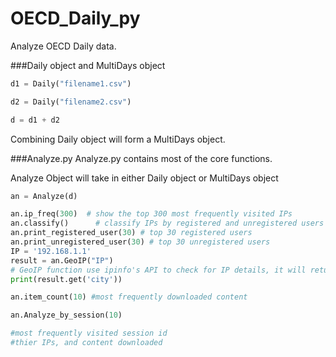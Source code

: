 # OECD_Daily_py

Analyze OECD Daily data. 

###Daily object and MultiDays object

```python
d1 = Daily("filename1.csv")

d2 = Daily("filename2.csv")

d = d1 + d2 

```


Combining Daily object will form a MultiDays object. 

###Analyze.py
Analyze.py contains most of the core functions. 

Analyze Object will take in either Daily object or MultiDays object

```python
an = Analyze(d)

an.ip_freq(300)  # show the top 300 most frequently visited IPs
an.classify()      # classify IPs by registered and unregistered users
an.print_registered_user(30) # top 30 registered users
an.print_unregistered_user(30) # top 30 unregistered users
IP = '192.168.1.1'
result = an.GeoIP("IP")  
# GeoIP function use ipinfo's API to check for IP details, it will return a JSON file
print(result.get('city'))

an.item_count(10) #most frequently downloaded content

an.Analyze_by_session(10)

#most frequently visited session id
#thier IPs, and content downloaded
```
